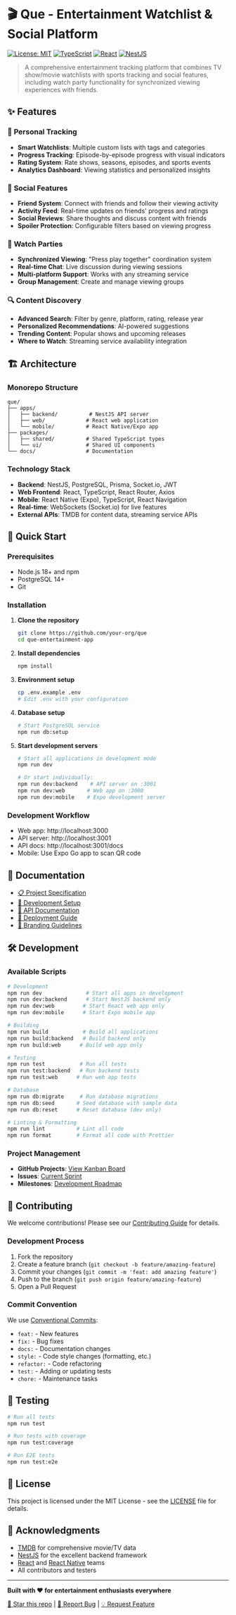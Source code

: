 # 🎬 Que - Entertainment Watchlist & Social Platform

[![License: MIT](https://img.shields.io/badge/License-MIT-yellow.svg)](https://opensource.org/licenses/MIT)
[![TypeScript](https://img.shields.io/badge/TypeScript-007ACC?logo=typescript&logoColor=white)](https://www.typescriptlang.org/)
[![React](https://img.shields.io/badge/React-20232A?logo=react&logoColor=61DAFB)](https://reactjs.org/)
[![NestJS](https://img.shields.io/badge/NestJS-E0234E?logo=nestjs&logoColor=white)](https://nestjs.com/)

> A comprehensive entertainment tracking platform that combines TV show/movie watchlists with sports tracking and social features, including watch party functionality for synchronized viewing experiences with friends.

## ✨ Features

### 🎯 **Personal Tracking**
- **Smart Watchlists**: Multiple custom lists with tags and categories
- **Progress Tracking**: Episode-by-episode progress with visual indicators
- **Rating System**: Rate shows, seasons, episodes, and sports events
- **Analytics Dashboard**: Viewing statistics and personalized insights

### 👥 **Social Features**
- **Friend System**: Connect with friends and follow their viewing activity
- **Activity Feed**: Real-time updates on friends' progress and ratings
- **Social Reviews**: Share thoughts and discuss content with friends
- **Spoiler Protection**: Configurable filters based on viewing progress

### 🎉 **Watch Parties**
- **Synchronized Viewing**: "Press play together" coordination system
- **Real-time Chat**: Live discussion during viewing sessions
- **Multi-platform Support**: Works with any streaming service
- **Group Management**: Create and manage viewing groups

### 🔍 **Content Discovery**
- **Advanced Search**: Filter by genre, platform, rating, release year
- **Personalized Recommendations**: AI-powered suggestions
- **Trending Content**: Popular shows and upcoming releases
- **Where to Watch**: Streaming service availability integration

## 🏗️ Architecture

### **Monorepo Structure**
```
que/
├── apps/
│   ├── backend/          # NestJS API server
│   ├── web/             # React web application  
│   └── mobile/          # React Native/Expo app
├── packages/
│   ├── shared/          # Shared TypeScript types
│   └── ui/              # Shared UI components
└── docs/                # Documentation
```

### **Technology Stack**
- **Backend**: NestJS, PostgreSQL, Prisma, Socket.io, JWT
- **Web Frontend**: React, TypeScript, React Router, Axios
- **Mobile**: React Native (Expo), TypeScript, React Navigation
- **Real-time**: WebSockets (Socket.io) for live features
- **External APIs**: TMDB for content data, streaming service APIs

## 🚀 Quick Start

### **Prerequisites**
- Node.js 18+ and npm
- PostgreSQL 14+
- Git

### **Installation**

1. **Clone the repository**
   ```bash
   git clone https://github.com/your-org/que
   cd que-entertainment-app
   ```

2. **Install dependencies**
   ```bash
   npm install
   ```

3. **Environment setup**
   ```bash
   cp .env.example .env
   # Edit .env with your configuration
   ```

4. **Database setup**
   ```bash
   # Start PostgreSQL service
   npm run db:setup
   ```

5. **Start development servers**
   ```bash
   # Start all applications in development mode
   npm run dev
   
   # Or start individually:
   npm run dev:backend    # API server on :3001
   npm run dev:web       # Web app on :3000
   npm run dev:mobile    # Expo development server
   ```

### **Development Workflow**
- Web app: http://localhost:3000
- API server: http://localhost:3001
- API docs: http://localhost:3001/docs
- Mobile: Use Expo Go app to scan QR code

## 📖 Documentation

- [📋 Project Specification](./docs/PROJECT_SPEC.md)
- [🔧 Development Setup](./docs/development/SETUP.md)
- [📡 API Documentation](./docs/api/README.md)
- [🚀 Deployment Guide](./docs/deployment/README.md)
- [🎨 Branding Guidelines](./docs/BRANDING.md)

## 🛠️ Development

### **Available Scripts**
```bash
# Development
npm run dev              # Start all apps in development
npm run dev:backend      # Start NestJS backend only
npm run dev:web         # Start React web app only  
npm run dev:mobile      # Start Expo mobile app

# Building
npm run build           # Build all applications
npm run build:backend   # Build backend only
npm run build:web      # Build web app only

# Testing
npm run test           # Run all tests
npm run test:backend   # Run backend tests
npm run test:web      # Run web app tests

# Database
npm run db:migrate     # Run database migrations
npm run db:seed       # Seed database with sample data
npm run db:reset      # Reset database (dev only)

# Linting & Formatting
npm run lint          # Lint all code
npm run format        # Format all code with Prettier
```

### **Project Management**
- **GitHub Projects**: [View Kanban Board](https://github.com/orgs/your-org/projects/1)
- **Issues**: [Current Sprint](https://github.com/your-org/que-entertainment-app/issues)
- **Milestones**: [Development Roadmap](https://github.com/your-org/que-entertainment-app/milestones)

## 🤝 Contributing

We welcome contributions! Please see our [Contributing Guide](./CONTRIBUTING.md) for details.

### **Development Process**
1. Fork the repository
2. Create a feature branch (`git checkout -b feature/amazing-feature`)
3. Commit your changes (`git commit -m 'feat: add amazing feature'`)
4. Push to the branch (`git push origin feature/amazing-feature`)
5. Open a Pull Request

### **Commit Convention**
We use [Conventional Commits](https://www.conventionalcommits.org/):
- `feat:` - New features
- `fix:` - Bug fixes  
- `docs:` - Documentation changes
- `style:` - Code style changes (formatting, etc.)
- `refactor:` - Code refactoring
- `test:` - Adding or updating tests
- `chore:` - Maintenance tasks

## 🧪 Testing

```bash
# Run all tests
npm run test

# Run tests with coverage
npm run test:coverage

# Run E2E tests
npm run test:e2e
```

## 📄 License

This project is licensed under the MIT License - see the [LICENSE](LICENSE) file for details.

## 🙏 Acknowledgments

- [TMDB](https://www.themoviedb.org/) for comprehensive movie/TV data
- [NestJS](https://nestjs.com/) for the excellent backend framework
- [React](https://reactjs.org/) and [React Native](https://reactnative.dev/) teams
- All contributors and testers

---

**Built with ❤️ for entertainment enthusiasts everywhere**

[🌟 Star this repo](https://github.com/your-org/que-entertainment-app) | [🐛 Report Bug](https://github.com/your-org/que-entertainment-app/issues) | [💡 Request Feature](https://github.com/your-org/que-entertainment-app/issues)
